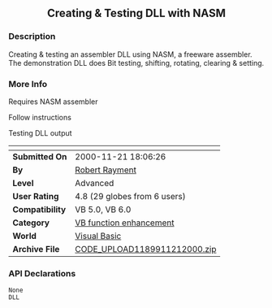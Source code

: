 ﻿<div align="center">

## Creating & Testing DLL with NASM


</div>

### Description

Creating & testing an assembler DLL using NASM, a freeware assembler. The demonstration DLL does Bit testing, shifting, rotating, clearing & setting.
 
### More Info
 
Requires NASM assembler

Follow instructions

Testing DLL output


<span>             |<span>
---                |---
**Submitted On**   |2000-11-21 18:06:26
**By**             |[Robert Rayment](https://github.com/Planet-Source-Code/PSCIndex/blob/master/ByAuthor/robert-rayment.md)
**Level**          |Advanced
**User Rating**    |4.8 (29 globes from 6 users)
**Compatibility**  |VB 5\.0, VB 6\.0
**Category**       |[VB function enhancement](https://github.com/Planet-Source-Code/PSCIndex/blob/master/ByCategory/vb-function-enhancement__1-25.md)
**World**          |[Visual Basic](https://github.com/Planet-Source-Code/PSCIndex/blob/master/ByWorld/visual-basic.md)
**Archive File**   |[CODE\_UPLOAD1189911212000\.zip](https://github.com/Planet-Source-Code/robert-rayment-creating-testing-dll-with-nasm__1-12989/archive/master.zip)

### API Declarations

```
None
DLL
```





